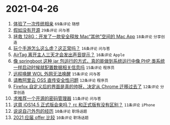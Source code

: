 # 2021-04-26

1. [体验了一次传统相亲](https://www.v2ex.com/t/773239) `69条评论` `随想`
1. [假如没有开源](https://www.v2ex.com/t/773246) `29条评论` `问与答`
1. [拯救 128G：开发了一款安全释放 Mac“其他”空间的 Mac App](https://www.v2ex.com/t/773263) `18条评论` `分享创造`
1. [玩个手游怎么这么虚？这正常吗？](https://www.v2ex.com/t/773271) `16条评论` `问与答`
1. [AirTag 离开主人三天才会发出声音提示？](https://www.v2ex.com/t/773245) `16条评论` `Apple`
1. [像 springboot 这种 jar 包运行的方式，真的能做到系统运行中像 PHP 类系统一样启动时候就配置数据相关信息吗](https://www.v2ex.com/t/773264) `15条评论` `程序员`
1. [远程唤醒 WOL 外网无法唤醒](https://www.v2ex.com/t/773258) `15条评论` `问与答`
1. [请教阿里云 OSS 直传安全性问题](https://www.v2ex.com/t/773270) `12条评论` `程序员`
1. [Firefox 自定义后的界面是真的帅呀，决定从 Chrome 迁移过去了](https://www.v2ex.com/t/773265) `12条评论` `分享创造`
1. [求推荐一个开源的密码管理器](https://www.v2ex.com/t/773255) `11条评论` `问与答`
1. [这周 iOS14.5 正式版会来吗？ rc 和正式版有没有区别？](https://www.v2ex.com/t/773252) `11条评论` `iPhone`
1. [说说自己外包的经历](https://www.v2ex.com/t/773261) `10条评论` `职场话题`
1. [2021 应届 offer 比较](https://www.v2ex.com/t/773256) `10条评论` `职场话题`
